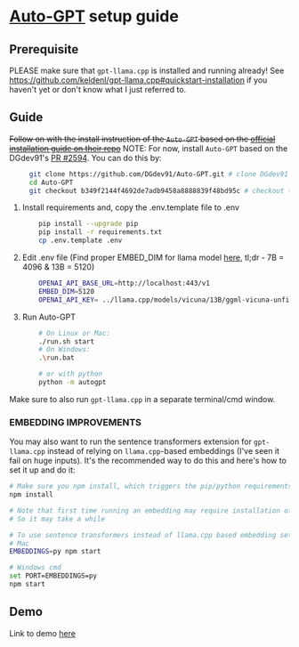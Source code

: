 # [Auto-GPT](https://github.com/Significant-Gravitas/Auto-GPT#-installation) setup guide

## Prerequisite
PLEASE make sure that `gpt-llama.cpp` is installed and running already! See https://github.com/keldenl/gpt-llama.cpp#quickstart-installation if you haven't yet or don't know what I just referred to.

## Guide
~~Follow on with the install instruction of the `Auto-GPT` based on the [official installation guide on their repo](https://github.com/Significant-Gravitas/Auto-GPT#-installation)~~
NOTE: For now, install `Auto-GPT` based on the DGdev91's [PR #2594](https://github.com/Significant-Gravitas/Auto-GPT/pull/2594). You can do this by:

``` bash
     git clone https://github.com/DGdev91/Auto-GPT.git # clone DGdev91's fork
     cd Auto-GPT
     git checkout b349f2144f4692de7adb9458a8888839f48bd95c # checkout the PR change
```

1. Install requirements and, copy the .env.template file to .env
    ``` bash
        pip install --upgrade pip
        pip install -r requirements.txt
        cp .env.template .env
    ```
2. Edit .env file (Find proper EMBED_DIM for llama model [here](https://huggingface.co/shalomma/llama-7b-embeddings#quantitative-analysis), tl;dr - 7B = 4096 & 13B = 5120)
    ``` bash
        OPENAI_API_BASE_URL=http://localhost:443/v1
        EMBED_DIM=5120
        OPENAI_API_KEY= ../llama.cpp/models/vicuna/13B/ggml-vicuna-unfiltered-13b-4bit.bin
    ```

3. Run Auto-GPT
    ```bash
        # On Linux or Mac:
        ./run.sh start
        # On Windows:
        .\run.bat

        # or with python
        python -m autogpt
    ```

Make sure to also run `gpt-llama.cpp` in a separate terminal/cmd window. 

### EMBEDDING IMPROVEMENTS
You may also want to run the sentence transformers extension for `gpt-llama.cpp` instead of relying on `llama.cpp`-based embeddings (I've seen it fail on huge inputs). It's the recommended way to do this and here's how to set it up and do it:

```bash
# Make sure you npm install, which triggers the pip/python requirements.txt installation
npm install 

# Note that first time running an embedding may require installation of the sentence transformer. 
# So it may take a while

# To use sentence transformers instead of llama.cpp based embedding set EMBEDDINGS env var to "py"
# Mac
EMBEDDINGS=py npm start

# Windows cmd
set PORT=EMBEDDINGS=py
npm start
```

## Demo

Link to demo [here](https://github.com/keldenl/gpt-llama.cpp/blob/master/docs/demos.md#Auto-GPT)
